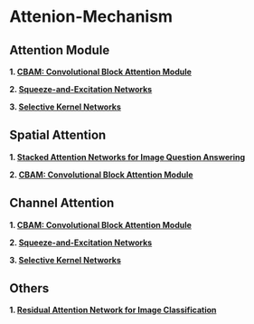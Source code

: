 # Attenion-Mechanism

## Attention Module
__1\. [CBAM: Convolutional Block Attention Module](https://arxiv.org/pdf/1807.06521.pdf)__

__2\. [Squeeze-and-Excitation Networks](https://arxiv.org/pdf/1709.01507.pdf)__

__3\. [Selective Kernel Networks](https://arxiv.org/pdf/1903.06586.pdf)__

## Spatial Attention
__1\. [Stacked Attention Networks for Image Question Answering](https://arxiv.org/pdf/1511.02274.pdf)__

__2\. [CBAM: Convolutional Block Attention Module](https://arxiv.org/pdf/1807.06521.pdf)__

## Channel Attention
__1\. [CBAM: Convolutional Block Attention Module](https://arxiv.org/pdf/1807.06521.pdf)__

__2\. [Squeeze-and-Excitation Networks](https://arxiv.org/pdf/1709.01507.pdf)__

__3\. [Selective Kernel Networks](https://arxiv.org/pdf/1903.06586.pdf)__

## Others
__1\. [Residual Attention Network for Image Classification](https://arxiv.org/pdf/1704.06904.pdf)__
